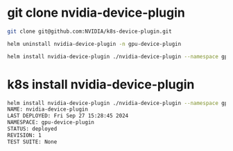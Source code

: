 # git clone nvidia-device-plugin
<!-- kubectl apply -f nvidia-device-plugin.yml  -->
```sh
git clone git@github.com:NVIDIA/k8s-device-plugin.git

helm uninstall nvidia-device-plugin -n gpu-device-plugin

helm install nvidia-device-plugin ./nvidia-device-plugin --namespace gpu-device-plugin
```

# k8s install nvidia-device-plugin

```sh
helm install nvidia-device-plugin ./nvidia-device-plugin --namespace gpu-device-plugin
NAME: nvidia-device-plugin
LAST DEPLOYED: Fri Sep 27 15:28:45 2024
NAMESPACE: gpu-device-plugin
STATUS: deployed
REVISION: 1
TEST SUITE: None
```
